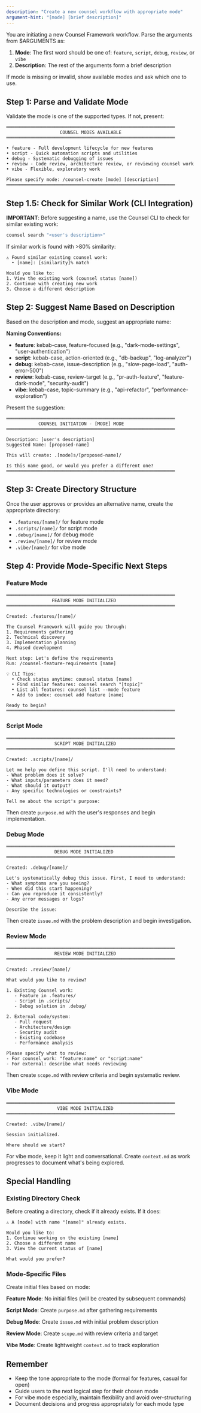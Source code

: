 ```yaml
---
description: "Create a new counsel workflow with appropriate mode"
argument-hint: "[mode] [brief description]"
---
```


You are initiating a new Counsel Framework workflow. Parse the arguments from $ARGUMENTS as:
1. **Mode**: The first word should be one of: `feature`, `script`, `debug`, `review`, or `vibe`
2. **Description**: The rest of the arguments form a brief description

If mode is missing or invalid, show available modes and ask which one to use.

## Step 1: Parse and Validate Mode

Validate the mode is one of the supported types. If not, present:

```
═══════════════════════════════════════════════════════════════
                    COUNSEL MODES AVAILABLE
═══════════════════════════════════════════════════════════════

• feature - Full development lifecycle for new features
• script - Quick automation scripts and utilities  
• debug - Systematic debugging of issues
• review - Code review, architecture review, or reviewing counsel work
• vibe - Flexible, exploratory work

Please specify mode: /counsel-create [mode] [description]
═══════════════════════════════════════════════════════════════
```

## Step 1.5: Check for Similar Work (CLI Integration)

**IMPORTANT**: Before suggesting a name, use the Counsel CLI to check for similar existing work:

```bash
counsel search "<user's description>"
```

If similar work is found with >80% similarity:
```
⚠️ Found similar existing counsel work:
  • [name]: [similarity]% match
  
Would you like to:
1. View the existing work (counsel status [name])
2. Continue with creating new work
3. Choose a different description
```

## Step 2: Suggest Name Based on Description

Based on the description and mode, suggest an appropriate name:

**Naming Conventions:**
- **feature**: kebab-case, feature-focused (e.g., "dark-mode-settings", "user-authentication")
- **script**: kebab-case, action-oriented (e.g., "db-backup", "log-analyzer")
- **debug**: kebab-case, issue-description (e.g., "slow-page-load", "auth-error-500")
- **review**: kebab-case, review-target (e.g., "pr-auth-feature", "feature-dark-mode", "security-audit")
- **vibe**: kebab-case, topic-summary (e.g., "api-refactor", "performance-exploration")

Present the suggestion:

```
═══════════════════════════════════════════════════════════════
            COUNSEL INITIATION - [MODE] MODE
═══════════════════════════════════════════════════════════════

Description: [user's description]
Suggested Name: [proposed-name]

This will create: .[mode]s/[proposed-name]/

Is this name good, or would you prefer a different one?
═══════════════════════════════════════════════════════════════
```

## Step 3: Create Directory Structure

Once the user approves or provides an alternative name, create the appropriate directory:
- `.features/[name]/` for feature mode
- `.scripts/[name]/` for script mode
- `.debug/[name]/` for debug mode
- `.review/[name]/` for review mode
- `.vibe/[name]/` for vibe mode

## Step 4: Provide Mode-Specific Next Steps

### Feature Mode
```
═══════════════════════════════════════════════════════════════
                 FEATURE MODE INITIALIZED
═══════════════════════════════════════════════════════════════

Created: .features/[name]/

The Counsel Framework will guide you through:
1. Requirements gathering
2. Technical discovery
3. Implementation planning
4. Phased development

Next step: Let's define the requirements
Run: /counsel-feature-requirements [name]

💡 CLI Tips:
  • Check status anytime: counsel status [name]
  • Find similar features: counsel search "[topic]"
  • List all features: counsel list --mode feature
  • Add to index: counsel add feature [name]

Ready to begin?
═══════════════════════════════════════════════════════════════
```

### Script Mode
```
═══════════════════════════════════════════════════════════════
                  SCRIPT MODE INITIALIZED
═══════════════════════════════════════════════════════════════

Created: .scripts/[name]/

Let me help you define this script. I'll need to understand:
- What problem does it solve?
- What inputs/parameters does it need?
- What should it output?
- Any specific technologies or constraints?

Tell me about the script's purpose:
```

Then create `purpose.md` with the user's responses and begin implementation.

### Debug Mode
```
═══════════════════════════════════════════════════════════════
                  DEBUG MODE INITIALIZED
═══════════════════════════════════════════════════════════════

Created: .debug/[name]/

Let's systematically debug this issue. First, I need to understand:
- What symptoms are you seeing?
- When did this start happening?
- Can you reproduce it consistently?
- Any error messages or logs?

Describe the issue:
```

Then create `issue.md` with the problem description and begin investigation.

### Review Mode
```
═══════════════════════════════════════════════════════════════
                  REVIEW MODE INITIALIZED
═══════════════════════════════════════════════════════════════

Created: .review/[name]/

What would you like to review?

1. Existing Counsel work:
   - Feature in .features/
   - Script in .scripts/
   - Debug solution in .debug/
   
2. External code/system:
   - Pull request
   - Architecture/design
   - Security audit
   - Existing codebase
   - Performance analysis

Please specify what to review:
- For counsel work: "feature:name" or "script:name"
- For external: describe what needs reviewing
```

Then create `scope.md` with review criteria and begin systematic review.

### Vibe Mode
```
═══════════════════════════════════════════════════════════════
                   VIBE MODE INITIALIZED
═══════════════════════════════════════════════════════════════

Created: .vibe/[name]/

Session initialized.

Where should we start?
```

For vibe mode, keep it light and conversational. Create `context.md` as work progresses to document what's being explored.

## Special Handling

### Existing Directory Check
Before creating a directory, check if it already exists. If it does:

```
⚠️ A [mode] with name "[name]" already exists.

Would you like to:
1. Continue working on the existing [name]
2. Choose a different name
3. View the current status of [name]

What would you prefer?
```

### Mode-Specific Files

Create initial files based on mode:

**Feature Mode**: No initial files (will be created by subsequent commands)

**Script Mode**: Create `purpose.md` after gathering requirements

**Debug Mode**: Create `issue.md` with initial problem description

**Review Mode**: Create `scope.md` with review criteria and target

**Vibe Mode**: Create lightweight `context.md` to track exploration

## Remember

- Keep the tone appropriate to the mode (formal for features, casual for open)
- Guide users to the next logical step for their chosen mode
- For vibe mode especially, maintain flexibility and avoid over-structuring
- Document decisions and progress appropriately for each mode type